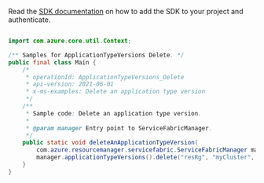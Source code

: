Read the [SDK documentation](https://github.com/Azure/azure-sdk-for-java/blob/azure-resourcemanager-servicefabric_1.0.0-beta.2/sdk/servicefabric/azure-resourcemanager-servicefabric/README.md) on how to add the SDK to your project and authenticate.

```java

import com.azure.core.util.Context;

/** Samples for ApplicationTypeVersions Delete. */
public final class Main {
    /*
     * operationId: ApplicationTypeVersions_Delete
     * api-version: 2021-06-01
     * x-ms-examples: Delete an application type version
     */
    /**
     * Sample code: Delete an application type version.
     *
     * @param manager Entry point to ServiceFabricManager.
     */
    public static void deleteAnApplicationTypeVersion(
        com.azure.resourcemanager.servicefabric.ServiceFabricManager manager) {
        manager.applicationTypeVersions().delete("resRg", "myCluster", "myAppType", "1.0", Context.NONE);
    }
}
```
